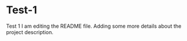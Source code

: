 # Test-1
Test 1
I am editing the README file. Adding some more details about the project description.

